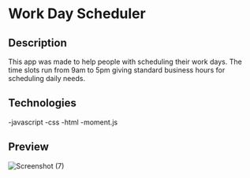 # Work Day Scheduler

## Description
This app was made to help people with scheduling their work days. The time slots run from 9am to 5pm giving standard business hours for scheduling daily needs.

## Technologies
-javascript
-css
-html
-moment.js

## Preview
![Screenshot (7)](https://user-images.githubusercontent.com/84442960/132800596-0e3fa7ac-e78a-4dd4-94e2-859770c7e471.png)
